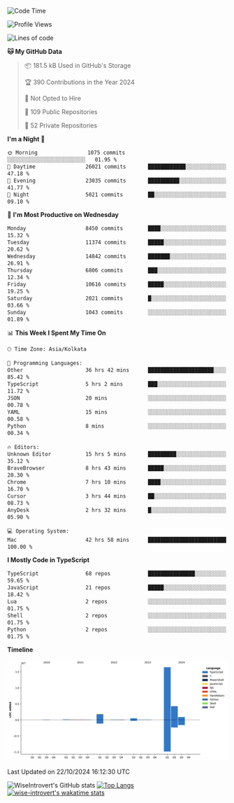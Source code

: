 <!--START_SECTION:waka-->
![Code Time](http://img.shields.io/badge/Code%20Time-1%2C715%20hrs%2012%20mins-blue)

![Profile Views](http://img.shields.io/badge/Profile%20Views-0-blue)

![Lines of code](https://img.shields.io/badge/From%20Hello%20World%20I%27ve%20Written-24.5%20million%20lines%20of%20code-blue)

**🐱 My GitHub Data** 

> 📦 181.5 kB Used in GitHub's Storage 
 > 
> 🏆 390 Contributions in the Year 2024
 > 
> 🚫 Not Opted to Hire
 > 
> 📜 109 Public Repositories 
 > 
> 🔑 52 Private Repositories 
 > 
**I'm a Night 🦉** 

```text
🌞 Morning                1075 commits        ░░░░░░░░░░░░░░░░░░░░░░░░░   01.95 % 
🌆 Daytime                26021 commits       ████████████░░░░░░░░░░░░░   47.18 % 
🌃 Evening                23035 commits       ██████████░░░░░░░░░░░░░░░   41.77 % 
🌙 Night                  5021 commits        ██░░░░░░░░░░░░░░░░░░░░░░░   09.10 % 
```
📅 **I'm Most Productive on Wednesday** 

```text
Monday                   8450 commits        ████░░░░░░░░░░░░░░░░░░░░░   15.32 % 
Tuesday                  11374 commits       █████░░░░░░░░░░░░░░░░░░░░   20.62 % 
Wednesday                14842 commits       ███████░░░░░░░░░░░░░░░░░░   26.91 % 
Thursday                 6806 commits        ███░░░░░░░░░░░░░░░░░░░░░░   12.34 % 
Friday                   10616 commits       █████░░░░░░░░░░░░░░░░░░░░   19.25 % 
Saturday                 2021 commits        █░░░░░░░░░░░░░░░░░░░░░░░░   03.66 % 
Sunday                   1043 commits        ░░░░░░░░░░░░░░░░░░░░░░░░░   01.89 % 
```


📊 **This Week I Spent My Time On** 

```text
🕑︎ Time Zone: Asia/Kolkata

💬 Programming Languages: 
Other                    36 hrs 42 mins      █████████████████████░░░░   85.42 % 
TypeScript               5 hrs 2 mins        ███░░░░░░░░░░░░░░░░░░░░░░   11.72 % 
JSON                     20 mins             ░░░░░░░░░░░░░░░░░░░░░░░░░   00.78 % 
YAML                     15 mins             ░░░░░░░░░░░░░░░░░░░░░░░░░   00.58 % 
Python                   8 mins              ░░░░░░░░░░░░░░░░░░░░░░░░░   00.34 % 

🔥 Editors: 
Unknown Editor           15 hrs 5 mins       █████████░░░░░░░░░░░░░░░░   35.12 % 
BraveBrowser             8 hrs 43 mins       █████░░░░░░░░░░░░░░░░░░░░   20.30 % 
Chrome                   7 hrs 10 mins       ████░░░░░░░░░░░░░░░░░░░░░   16.70 % 
Cursor                   3 hrs 44 mins       ██░░░░░░░░░░░░░░░░░░░░░░░   08.73 % 
AnyDesk                  2 hrs 32 mins       █░░░░░░░░░░░░░░░░░░░░░░░░   05.90 % 

💻 Operating System: 
Mac                      42 hrs 58 mins      █████████████████████████   100.00 % 
```

**I Mostly Code in TypeScript** 

```text
TypeScript               68 repos            ███████████████░░░░░░░░░░   59.65 % 
JavaScript               21 repos            █████░░░░░░░░░░░░░░░░░░░░   18.42 % 
Lua                      2 repos             ░░░░░░░░░░░░░░░░░░░░░░░░░   01.75 % 
Shell                    2 repos             ░░░░░░░░░░░░░░░░░░░░░░░░░   01.75 % 
Python                   2 repos             ░░░░░░░░░░░░░░░░░░░░░░░░░   01.75 % 
```



**Timeline**

![Lines of Code chart](https://raw.githubusercontent.com/wise-introvert/wise-introvert/master/assets/bar_graph.png)


 Last Updated on 22/10/2024 16:12:30 UTC
<!--END_SECTION:waka-->

![WiseIntrovert's GitHub stats](https://github-readme-stats.vercel.app/api?username=wise-introvert&count_private=true&show_icons=true)
[![Top Langs](https://github-readme-stats.vercel.app/api/top-langs/?username=wise-introvert&langs_count=10)](https://github.com/anuraghazra/github-readme-stats)
[![wise-introvert's wakatime stats](https://github-readme-stats.vercel.app/api/wakatime?username=wiseintrovert)](https://github.com/anuraghazra/github-readme-stats)

